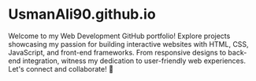 # UsmanAli90.github.io
Welcome to my Web Development GitHub portfolio! Explore projects showcasing my passion for building interactive websites with HTML, CSS, JavaScript, and front-end frameworks. From responsive designs to back-end integration, witness my dedication to user-friendly web experiences. Let's connect and collaborate! 🚀
